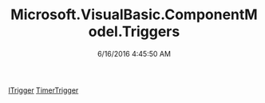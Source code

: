 ﻿---
title: Microsoft.VisualBasic.ComponentModel.Triggers
date: 6/16/2016 4:45:50 AM
---

[ITrigger](T-Microsoft.VisualBasic.ComponentModel.Triggers.ITrigger.html)
[TimerTrigger](T-Microsoft.VisualBasic.ComponentModel.Triggers.TimerTrigger.html)
